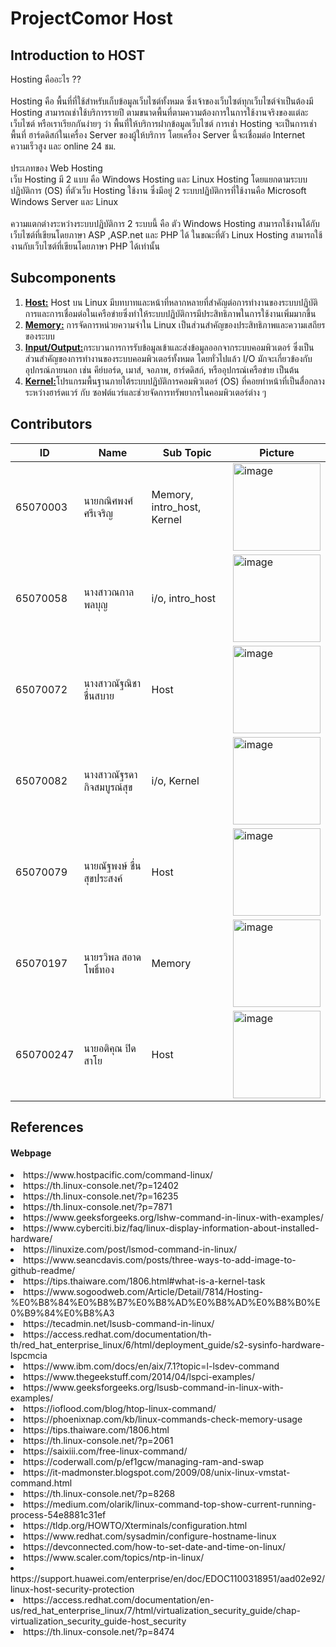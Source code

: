 # ProjectComor Host
## Introduction to HOST
Hosting คืออะไร ??<br><br>
Hosting คือ พื้นที่ที่ใช้สำหรับเก็บข้อมูลเว็บไซต์ทั้งหมด ซึ่งเจ้าของเว็บไซต์ทุกเว็บไซต์จำเป็นต้องมี Hosting สามารถเช่าใช้บริการรายปี ตามขนาดพื้นที่ตามความต้องการในการใช้งานจริงของแต่ละเว็บไซต์ หรือเราเรียกกันง่ายๆ ว่า พื้นที่ให้บริการฝากข้อมูลเว็บไซต์ การเช่า Hosting จะเป็นการเช่าพื้นที่ ฮาร์ดดิสก์ในเครื่อง Server ของผู้ให้บริการ โดยเครื่อง Server นี้จะเชื่อมต่อ Internet ความเร็วสูง และ online 24 ชม.<br><br>
ประเภทของ Web Hosting<br>
เว็บ Hosting มี 2 แบบ คือ Windows Hosting และ Linux Hosting โดยแยกตามระบบปฏิบัติการ (OS) ที่ตัวเว็บ Hosting ใช้งาน ซึ่งมีอยู่ 2 ระบบปฏิบัติการที่ใช้งานคือ Microsoft Windows Server และ Linux<br><br>
ความแตกต่างระหว่างระบบปฏิบัติการ 2 ระบบนี้ คือ ตัว Windows Hosting สามารถใช้งานได้กับเว็บไซต์ที่เขียนโดยภาษา ASP ,ASP.net และ PHP ได้ ในขณะที่ตัว Linux Hosting สามารถใช้งานกับเว็บไซต์ที่เขียนโดยภาษา PHP ได้เท่านั้น

## Subcomponents</li> <br>

 
1. [ **Host:**](https://github.com/CosmoGuy112/PHost/blob/main/Host/README.md ) Host บน Linux มีบทบาทและหน้าที่หลากหลายที่สำคัญต่อการทำงานของระบบปฏิบัติการและการเชื่อมต่อในเครือข่ายซึ่งทำให้ระบบปฏิบัติการมีประสิทธิภาพในการใช้งานเพิ่มมากขึ้น
2. [ **Memory:**](https://github.com/CosmoGuy112/PHost/blob/main/Memory/README.md ) การจัดการหน่วยความจำใน Linux เป็นส่วนสำคัญของประสิทธิภาพและความเสถียรของระบบ 
3. [**Input/Output:**](https://github.com/CosmoGuy112/PHost/blob/main/InputOutput/README.md )กระบวนการการรับข้อมูลเข้าและส่งข้อมูลออกจากระบบคอมพิวเตอร์ ซึ่งเป็นส่วนสำคัญของการทำงานของระบบคอมพิวเตอร์ทั้งหมด โดยทั่วไปแล้ว I/O มักจะเกี่ยวข้องกับอุปกรณ์ภายนอก เช่น คีย์บอร์ด, เมาส์, จอภาพ, ฮาร์ดดิสก์, หรืออุปกรณ์เครือข่าย เป็นต้น<br>
4. [**Kernel:**](https://github.com/CosmoGuy112/PHost/tree/main/Kernel/README.md )โปรแกรมพื้นฐานภายใต้ระบบปฏิบัติการคอมพิวเตอร์ (OS) ที่คอยทำหน้าที่เป็นสื่อกลางระหว่างฮาร์ดแวร์ กับ ซอฟต์แวร์และช่วยจัดการทรัพยากรในคอมพิวเตอร์ต่าง ๆ<br>

## Contributors
| ID             |   Name                                            |Sub Topic|Picture|
| ----------------- | --------------------------------------- |-------------------|---------|
| 65070003 |นายกณิศพงศ์ ศรีเจริญ|Memory, intro_host, Kernel|  <img width="140" alt="image" src="https://github.com/CosmoGuy112/PHost/assets/112687423/af20328f-bc2c-4453-b4d3-7c242be5f8c0">|
| 65070058 |นางสาวณกาล พลบุญ|i/o, intro_host|  <img width="140" alt="image" src="https://github.com/CosmoGuy112/PHost/assets/112687372/469e30f7-0d73-4b44-b7f0-9fe0ac3d430e"> |
| 65070072 |นางสาวณัฐณิชา ชื่นสบาย|Host|<img width="140" alt="image" src="https://github.com/CosmoGuy112/PHost/assets/112687454/99cf2205-3a6f-4573-bf38-4fc7a56e071b">|
| 65070082 |นางสาวณัฐรดา กิจสมบูรณ์สุข|i/o, Kernel|  <img width="140" alt="image" src="https://github.com/CosmoGuy112/PHost/assets/109953192/bd0acb4c-52f6-47aa-a7ec-052c0baa7500"> |
| 65070079 |นายณัฐพงษ์ ชื่นสุขประสงค์|Host|  <img width="140" alt="image" src="https://github.com/CosmoGuy112/PHost/assets/112687454/205d6696-ccf4-4b7b-a4fa-9042511955c7"> |
| 65070197 |นายรวิพล สอาดโพธิ์ทอง|Memory|  <img width="140" alt="image" src="https://github.com/CosmoGuy112/PHost/assets/112681436/a7dc52a9-8d30-4c34-a49d-c662d73612d4">|
| 650700247 |นายอติคุณ ปิดสาโย|Host|  <img width="140" alt="image" src="https://github.com/CosmoGuy112/PHost/assets/112687454/75735891-4d1a-42a4-9b83-cd4c1f6a4c41">|


## References
#### Webpage
<li>https://www.hostpacific.com/command-linux/</li>
<li>https://th.linux-console.net/?p=12402</li>
<li>https://th.linux-console.net/?p=16235</li>
<li>https://th.linux-console.net/?p=7871</li>
<li>https://www.geeksforgeeks.org/lshw-command-in-linux-with-examples/</li>
<li>https://www.cyberciti.biz/faq/linux-display-information-about-installed-hardware/</li>
<li>https://linuxize.com/post/lsmod-command-in-linux/</li>
<li>https://www.seancdavis.com/posts/three-ways-to-add-image-to-github-readme/</li>
<li>https://tips.thaiware.com/1806.html#what-is-a-kernel-task</li>
<li>https://www.sogoodweb.com/Article/Detail/7814/Hosting-%E0%B8%84%E0%B8%B7%E0%B8%AD%E0%B8%AD%E0%B8%B0%E0%B9%84%E0%B8%A3</li>
<li>https://tecadmin.net/lsusb-command-in-linux/</li>
<li>https://access.redhat.com/documentation/th-th/red_hat_enterprise_linux/6/html/deployment_guide/s2-sysinfo-hardware-lspcmcia</li>
<li>https://www.ibm.com/docs/en/aix/7.1?topic=l-lsdev-command</li>
<li>https://www.thegeekstuff.com/2014/04/lspci-examples/</li>
<li>https://www.geeksforgeeks.org/lsusb-command-in-linux-with-examples/</li>
<li>https://ioflood.com/blog/htop-linux-command/</li>
<li>https://phoenixnap.com/kb/linux-commands-check-memory-usage</li>
<li>https://tips.thaiware.com/1806.html</li>
<li>https://th.linux-console.net/?p=2061</li>
<li>https://saixiii.com/free-linux-command/</li>
<li>https://coderwall.com/p/ef1gcw/managing-ram-and-swap</li>
<li>https://it-madmonster.blogspot.com/2009/08/unix-linux-vmstat-command.html</li>
<li>https://th.linux-console.net/?p=8268</li>
<li>https://medium.com/olarik/linux-command-top-show-current-running-process-54e8881c31ef</li>
<li>https://tldp.org/HOWTO/Xterminals/configuration.html</li>
<li>https://www.redhat.com/sysadmin/configure-hostname-linux</li>
<li>https://devconnected.com/how-to-set-date-and-time-on-linux/</li>
<li>https://www.scaler.com/topics/ntp-in-linux/</li>
<li>https://support.huawei.com/enterprise/en/doc/EDOC1100318951/aad02e92/linux-host-security-protection</li>
<li>https://access.redhat.com/documentation/en-us/red_hat_enterprise_linux/7/html/virtualization_security_guide/chap-virtualization_security_guide-host_security</li>
<li>https://th.linux-console.net/?p=8474</li>

